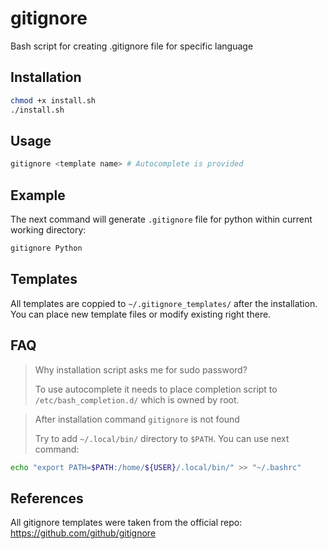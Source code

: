 # gitignore

Bash script for creating .gitignore file for specific language

## Installation
```bash
chmod +x install.sh
./install.sh 
```

## Usage
```bash
gitignore <template name> # Autocomplete is provided
```

## Example
The next command will generate `.gitignore` file for python within current working directory:
```bash
gitignore Python
```

## Templates
All templates are coppied to `~/.gitignore_templates/` after the installation. You can place new template files or modify existing right there. 

## FAQ
> Why installation script asks me for sudo password?
> 
> To use autocomplete it needs to place completion script to `/etc/bash_completion.d/` which is owned by root.

> After installation command `gitignore` is not found  
> 
> Try to add `~/.local/bin/` directory to `$PATH`. You can use next command:
```bash
echo "export PATH=$PATH:/home/${USER}/.local/bin/" >> "~/.bashrc"
```

## References
All gitignore templates were taken from the official repo: https://github.com/github/gitignore
